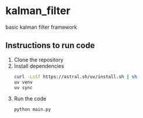 # kalman_filter
basic kalman filter framework

## Instructions to run code
1. Clone the repository
2. Install dependencies
   ```bash
   curl -LsSf https://astral.sh/uv/install.sh | sh
   uv venv
   uv sync
   ```
3. Run the code
   ```bash
   python main.py
   ```